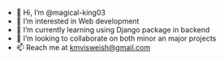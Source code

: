 - 👋 Hi, I’m @magical-king03
- 👀 I’m interested in Web development
- 🌱 I’m currently learning using Django package in backend
- 💞️ I’m looking to collaborate on both minor an major projects
- 📫 Reach me at kmvisweish@gmail.com

<!---
magical-king03/magical-king03 is a ✨ special ✨ repository because its `README.md` (this file) appears on your GitHub profile.
You can click the Preview link to take a look at your changes.
--->
